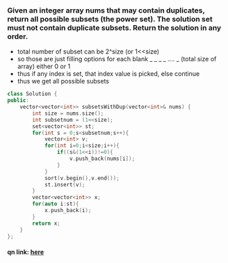 ### Given an integer array nums that may contain duplicates, return all possible subsets (the power set). The solution set must not contain duplicate subsets. Return the solution in any order.
- total number of subset can be 2^size (or 1<<size)
- so those are just filling options for each blank _ _ _ _ .... _ (total size of array) either 0 or 1
- thus if any index is set, that index value is picked, else continue
- thus we get all possible subsets

```cpp
class Solution {
public:
    vector<vector<int>> subsetsWithDup(vector<int>& nums) {
        int size = nums.size();
        int subsetnum = (1<<size);
        set<vector<int>> st;
        for(int s = 0;s<subsetnum;s++){
            vector<int> v;
            for(int i=0;i<size;i++){
                if((s&(1<<i))!=0){
                    v.push_back(nums[i]);
                }
            }
            sort(v.begin(),v.end());
            st.insert(v);
        }
        vector<vector<int>> x;
        for(auto i:st){
            x.push_back(i);
        }
        return x;
    }
};

```

#### qn link: <a href="https://leetcode.com/problems/subsets-ii/"> here </a>
